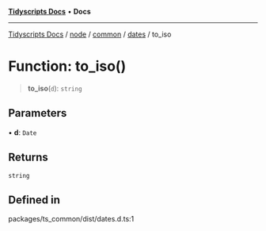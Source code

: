 [**Tidyscripts Docs**](../../../../../../../README.md) • **Docs**

***

[Tidyscripts Docs](../../../../../../../globals.md) / [node](../../../../../README.md) / [common](../../../README.md) / [dates](../README.md) / to\_iso

# Function: to\_iso()

> **to\_iso**(`d`): `string`

## Parameters

• **d**: `Date`

## Returns

`string`

## Defined in

packages/ts\_common/dist/dates.d.ts:1
